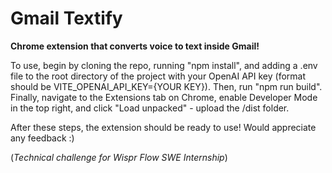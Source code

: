 # Gmail Textify

**Chrome extension that converts voice to text inside Gmail!**

To use, begin by cloning the repo, running "npm install", and adding a .env file to the root directory of the project with your OpenAI API key (format should be VITE_OPENAI_API_KEY={YOUR KEY}). Then, run "npm run build". Finally, navigate to the Extensions tab on Chrome, enable Developer Mode in the top right, and click "Load unpacked" - upload the /dist folder.

After these steps, the extension should be ready to use! Would appreciate any feedback :)

(*Technical challenge for Wispr Flow SWE Internship*)

